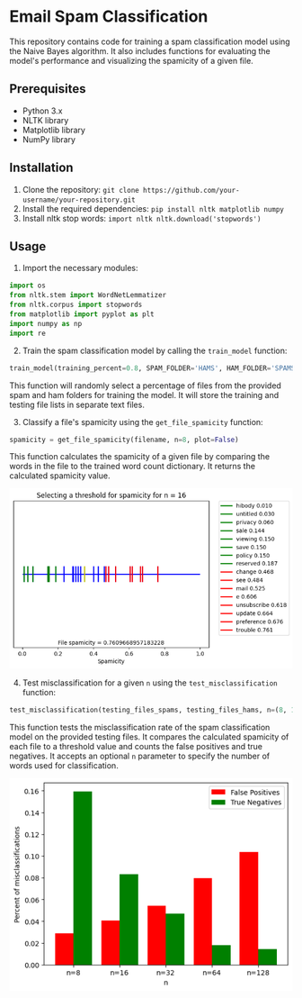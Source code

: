 # Email Spam Classification

This repository contains code for training a spam classification model using the Naive Bayes algorithm. It also includes functions for evaluating the model's performance and visualizing the spamicity of a given file.

## Prerequisites
- Python 3.x
- NLTK library
- Matplotlib library
- NumPy library

## Installation
1. Clone the repository: `git clone https://github.com/your-username/your-repository.git`
2. Install the required dependencies: `pip install nltk matplotlib numpy`
3. Install nltk stop words: `import nltk nltk.download('stopwords')`

## Usage
1. Import the necessary modules:
```python
import os
from nltk.stem import WordNetLemmatizer
from nltk.corpus import stopwords
from matplotlib import pyplot as plt
import numpy as np
import re
```

2. Train the spam classification model by calling the `train_model` function:
```python
train_model(training_percent=0.8, SPAM_FOLDER='HAMS', HAM_FOLDER='SPAMS')
```
This function will randomly select a percentage of files from the provided spam and ham folders for training the model. It will store the training and testing file lists in separate text files.

3. Classify a file's spamicity using the `get_file_spamicity` function:
```python
spamicity = get_file_spamicity(filename, n=8, plot=False)
```
This function calculates the spamicity of a given file by comparing the words in the file to the trained word count dictionary. It returns the calculated spamicity value.

![alt text](https://github.com/An0n1mity/SpamClassifierEval/blob/master/get_file_spamicity_plot.png)

4. Test misclassification for a given `n` using the `test_misclassification` function:
```python
test_misclassification(testing_files_spams, testing_files_hams, n=(8, 16, 32), threshold=0.6, unseen_spamicity=0.4, plot=False, verbose=False)
```
This function tests the misclassification rate of the spam classification model on the provided testing files. It compares the calculated spamicity of each file to a threshold value and counts the false positives and true negatives. It accepts an optional `n` parameter to specify the number of words used for classification. 

![alt text](https://github.com/An0n1mity/SpamClassifierEval/blob/master/test_misclassification_plot.png)
